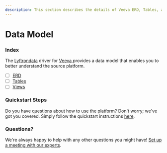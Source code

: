 ```yaml
---
description: This section describes the details of Veeva ERD, Tables, and Views.
---
```


# Data Model

### Index

The  [Lyftrondata](https://www.lyftrondata.com/) driver for [Veeva](https://www.lyftrondata.com/integration/veeva/)[ ](https://www.lyftrondata.com/integration/veeva/)provides a data model that enables you to better understand the source platform.

* [ ] [ERD](../../../sales-analytics/veeva/data-model/erd.md)
* [ ] [Tables](../../../sales-analytics/veeva/data-model/tables.md)
* [ ] [Views](../../../sales-analytics/veeva/data-model/views.md)

### Quickstart Steps

Do you have questions about how to use the platform? Don't worry; we've got you covered. Simply follow the quickstart instructions [here](../../../../quickstart-steps.md).

### Questions? <a href="#questions" id="questions"></a>

We're always happy to help with any other questions you might have! [Set up a meeting with our experts](https://www.lyftrondata.com/book-a-meeting/).

